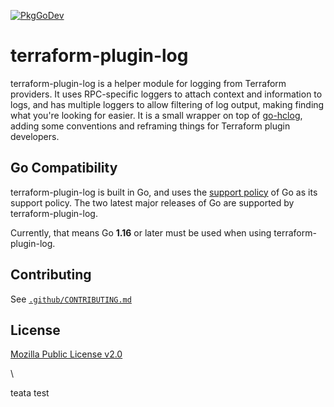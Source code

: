 [![PkgGoDev](https://pkg.go.dev/badge/github.com/hashicorp/terraform-plugin-log)](https://pkg.go.dev/github.com/hashicorp/terraform-plugin-log)

# terraform-plugin-log

terraform-plugin-log is a helper module for logging from Terraform providers. It uses RPC-specific loggers to attach context and information to logs, and has multiple loggers to allow filtering of log output, making finding what you're looking for easier. It is a small wrapper on top of [go-hclog](https://github.com/hashicorp/go-hclog), adding some conventions and reframing things for Terraform plugin developers.

## Go Compatibility

terraform-plugin-log is built in Go, and uses the [support policy](https://golang.org/doc/devel/release.html#policy) of Go as its support policy. The two latest major releases of Go are supported by terraform-plugin-log.

Currently, that means Go **1.16** or later must be used when using terraform-plugin-log.

## Contributing

See [`.github/CONTRIBUTING.md`](https://github.com/hashicorp/terraform-plugin-log/blob/main/.github/CONTRIBUTING.md)

## License

[Mozilla Public License v2.0](https://github.com/hashicorp/terraform-plugin-log/blob/main/LICENSE)

\



teata test
